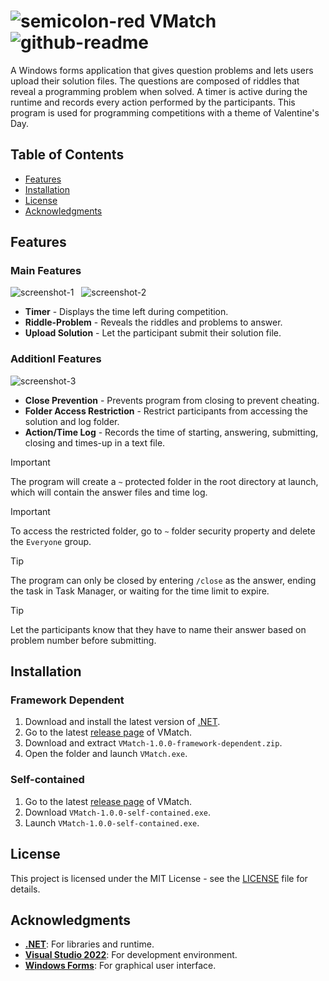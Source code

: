 # ![semicolon-red][logo-thumbnail] VMatch ![github-readme][app-badge]
A Windows forms application that gives question problems and lets users upload their solution files. The questions are composed of riddles that reveal a programming problem when solved. A timer is active during the runtime and records every action performed by the participants. This program is used for programming competitions with a theme of Valentine's Day.

## Table of Contents
- [Features](#features)
- [Installation](#installation)
- [License](#license)
- [Acknowledgments](#acknowledgments)

## Features
### Main Features
![screenshot-1][start-screen] &nbsp;
![screenshot-2][question-screen]
- **Timer** - Displays the time left during competition.
- **Riddle-Problem** - Reveals the riddles and problems to answer.
- **Upload Solution** - Let the participant submit their solution file.

### Additionl Features
![screenshot-3][close-prevention]
- **Close Prevention** - Prevents program from closing to prevent cheating.
- **Folder Access Restriction** - Restrict participants from accessing the solution and log folder.
- **Action/Time Log** - Records the time of starting, answering, submitting, closing and times-up in a text file.

> [!IMPORTANT]
> The program will create a `~` protected folder in the root directory at launch, which will contain the answer files and time log.

> [!IMPORTANT]
> To access the restricted folder, go to `~` folder security property and delete the `Everyone` group.

> [!TIP]
> The program can only be closed by entering `/close` as the answer, ending the task in Task Manager, or waiting for the time limit to expire.

> [!TIP]
> Let the participants know that they have to name their answer based on problem number before submitting.

## Installation
### Framework Dependent
1. Download and install the latest version of [.NET][dotnet].
2. Go to the latest [release page][release-page] of VMatch.
3. Download and extract `VMatch-1.0.0-framework-dependent.zip`.
4. Open the folder and launch `VMatch.exe`.

### Self-contained
1. Go to the latest [release page][release-page] of VMatch.
2. Download `VMatch-1.0.0-self-contained.exe`.
3. Launch `VMatch-1.0.0-self-contained.exe`.

## License
This project is licensed under the MIT License - see the [LICENSE](LICENSE) file for details.

## Acknowledgments
- **[.NET][dotnet]**: For libraries and runtime.
- **[Visual Studio 2022][visual-studio-2022]**: For development environment.
- **[Windows Forms][windows-forms]**: For graphical user interface.

<!-- Reference -->
[logo-thumbnail]: https://github.com/Mindkerchief/VMatch/assets/130748576/a65c7e73-af97-4a10-8954-11e1853c02e2
[app-badge]: https://img.shields.io/badge/Windows-Programming_Competition_Management_System-B93931

[start-screen]: https://github.com/Mindkerchief/VMatch/assets/130748576/3786ca8b-3bcc-4204-ad77-4bd88894f129
[question-screen]: https://github.com/Mindkerchief/VMatch/assets/130748576/2f1a77be-6cc3-4006-86c4-8f9c51a9d931
[close-prevention]: https://github.com/Mindkerchief/VMatch/assets/130748576/0ae2a5ca-fb26-4cd8-bacb-f259217c1136

[release-page]: https://github.com/Mindkerchief/VMatch/releases
[dotnet]: https://dotnet.microsoft.com/en-us/download
[visual-studio-2022]: https://learn.microsoft.com/en-us/visualstudio/ide/?view=vs-2022
[windows-forms]: https://learn.microsoft.com/en-us/dotnet/desktop/winforms/?view=netdesktop-8.0
